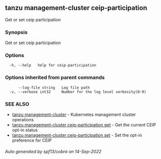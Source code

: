 ## tanzu management-cluster ceip-participation

Get or set ceip participation

### Synopsis

Get or set ceip participation

### Options

```
  -h, --help   help for ceip-participation
```

### Options inherited from parent commands

```
      --log-file string   Log file path
  -v, --verbose int32     Number for the log level verbosity(0-9)
```

### SEE ALSO

* [tanzu management-cluster](tanzu_management-cluster.md)	 - Kubernetes management cluster operations
* [tanzu management-cluster ceip-participation get](tanzu_management-cluster_ceip-participation_get.md)	 - Get the current CEIP opt-in status
* [tanzu management-cluster ceip-participation set](tanzu_management-cluster_ceip-participation_set.md)	 - Set the opt-in preference for CEIP

###### Auto generated by spf13/cobra on 14-Sep-2022
